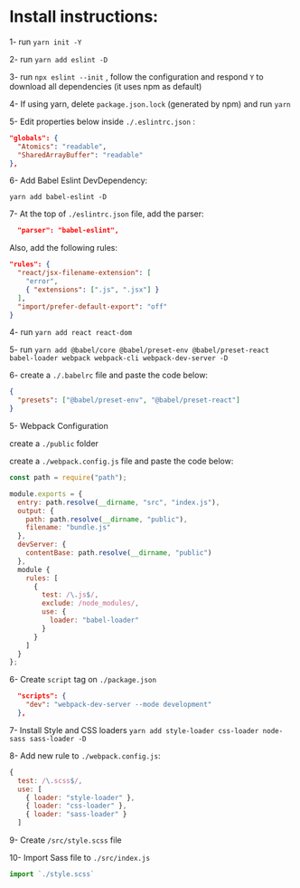 # Install instructions:

1- run `yarn init -Y`

2- run `yarn add eslint -D`

3- run `npx eslint --init` , follow the configuration and respond `Y`
to download all dependencies (it uses npm as default)

4- If using yarn, delete `package.json.lock` (generated by npm) and run `yarn`

5- Edit properties below inside `./.eslintrc.json` :

```json
"globals": {
  "Atomics": "readable",
  "SharedArrayBuffer": "readable"
},
```

6- Add Babel Eslint DevDependency:

`yarn add babel-eslint -D`

7- At the top of `./eslintrc.json` file, add the parser:

```json
  "parser": "babel-eslint",
```

Also, add the following rules:

```json
"rules": {
  "react/jsx-filename-extension": [
    "error",
    { "extensions": [".js", ".jsx"] }
  ],
  "import/prefer-default-export": "off"
}
```

4- run `yarn add react react-dom`

5- run `yarn add @babel/core @babel/preset-env @babel/preset-react babel-loader webpack webpack-cli webpack-dev-server -D`

6- create a `./.babelrc` file and paste the code below:

```json
{
  "presets": ["@babel/preset-env", "@babel/preset-react"]
}
```

5- Webpack Configuration

create a `./public` folder

create a `./webpack.config.js` file and paste the code below:

```js
const path = require("path");

module.exports = {
  entry: path.resolve(__dirname, "src", "index.js"),
  output: {
    path: path.resolve(__dirname, "public"),
    filename: "bundle.js"
  },
  devServer: {
    contentBase: path.resolve(__dirname, "public")
  },
  module {
    rules: [
      {
        test: /\.js$/,
        exclude: /node_modules/,
        use: {
          loader: "babel-loader"
        }
      }
    ]
  }
};
```

6- Create `script` tag on `./package.json`

```json
  "scripts": {
    "dev": "webpack-dev-server --mode development"
  },
```

7- Install Style and CSS loaders
`yarn add style-loader css-loader node-sass sass-loader -D`

8- Add new rule to `./webpack.config.js`:

```js
{
  test: /\.scss$/,
  use: [
    { loader: "style-loader" },
    { loader: "css-loader" },
    { loader: "sass-loader" }
  ]
```

9- Create `/src/style.scss` file

10- Import Sass file to `./src/index.js`

```js
import `./style.scss`
```
